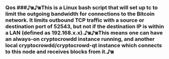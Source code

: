 ### Qos ###♪◙♪◙This is a Linux bash script that will set up tc to limit the outgoing bandwidth for connections to the Bitcoin network. It limits outbound TCP traffic with a source or destination port of 52543, but not if the destination IP is within a LAN (defined as 192.168.x.x).♪◙♪◙This means one can have an always-on cryptocrowdd instance running, and another local cryptocrowdd/cryptocrowd-qt instance which connects to this node and receives blocks from it.♪◙